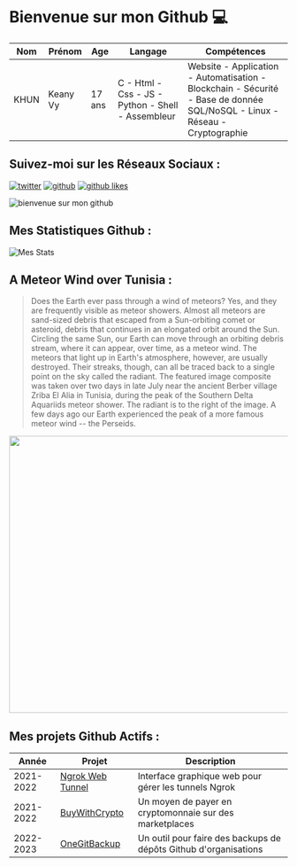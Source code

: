 # Bienvenue sur mon Github 💻
| Nom | Prénom | Age | Langage | Compétences |
|---  |---     |---  |---      |---
| KHUN | Keany Vy | 17 ans | C - Html - Css - JS - Python - Shell - Assembleur | Website - Application - Automatisation - Blockchain - Sécurité - Base de donnée SQL/NoSQL - Linux - Réseau - Cryptographie |

## Suivez-moi sur les Réseaux Sociaux :
[![twitter](https://img.shields.io/twitter/follow/thisiskeanyvy?style=social)](https://twitter.com/thisiskeanyvy)
[![github](https://img.shields.io/github/followers/thisiskeanyvy?style=social)](https://github.com/thisiskeanyvy?tab=followers)
[![github likes](https://img.shields.io/github/stars/thisiskeanyvy?style=social)](https://github.com/thisiskeanyvy)

![bienvenue sur mon github](https://thisiskeanyvy-hosting.pages.dev/banner.gif)

## Mes Statistiques Github :
![Mes Stats](https://github-readme-stats.vercel.app/api?username=thisiskeanyvy&show_icons=true&theme=radical)

## A Meteor Wind over Tunisia :

> Does the Earth ever pass through a wind of meteors? Yes, and they are frequently visible as meteor showers. Almost all meteors are sand-sized debris that escaped from a Sun-orbiting comet or asteroid, debris that continues in an elongated orbit around the Sun. Circling the same Sun, our Earth can move through an orbiting debris stream, where it can appear, over time, as a meteor wind. The meteors that light up in Earth's atmosphere, however, are usually destroyed. Their streaks, though, can all be traced back to a single point on the sky called the radiant.  The featured image composite was taken over two days in late July near the ancient Berber village Zriba El Alia in Tunisia, during the peak of the Southern Delta Aquariids meteor shower. The radiant is to the right of the image. A few days ago our Earth experienced the peak of a more famous meteor wind -- the Perseids.

<img src='https://apod.nasa.gov/apod/image/2208/MeteorWind_Larnaout_960.jpg' width="800" height="500"/>

## Mes projets Github Actifs :
| Année | Projet | Description |
|---   |---     |---          |
| 2021-2022 | [Ngrok Web Tunnel](https://github.com/thisiskeanyvy/ngrok-web-manager) | Interface graphique web pour gérer les tunnels Ngrok |
| 2021-2022 | [BuyWithCrypto](https://github.com/BuyWithCrypto) | Un moyen de payer en cryptomonnaie sur des marketplaces |
| 2022-2023 | [OneGitBackup](https://github.com/BuyWithCrypto/OneGitBackup) | Un outil pour faire des backups de dépôts Github d'organisations |